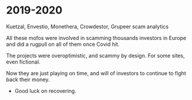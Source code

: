 # 2019-2020
Kuetzal, Envestio, Monethera, Crowdestor, Grupeer scam analytics


All these mofos were involved in scamming thousands investors in Europe and did a rugpull on all of them once Covid hit. 

The projects were overoptimistic, and scammy by design. For some sites, even fictional.

Now they are just playing on time, and will of investors to continue to fight back their money.

- Good luck on recovering.
